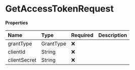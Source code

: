 # GetAccessTokenRequest

**Properties**

| Name         | Type      | Required | Description |
| :----------- | :-------- | :------- | :---------- |
| grantType    | GrantType | ❌       |             |
| clientId     | String    | ❌       |             |
| clientSecret | String    | ❌       |             |

<!-- This file was generated by liblab | https://liblab.com/ -->

